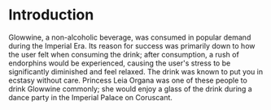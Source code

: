 # Introduction

Glowwine, a non-alcoholic beverage, was consumed in popular demand during the Imperial Era.
Its reason for success was primarily down to how the user felt when consuming the drink; after consumption, a rush of endorphins would be experienced, causing the user's stress to be significantly diminished and feel relaxed.
The drink was known to put you in ecstasy without care.
Princess Leia Organa was one of these people to drink Glowwine commonly; she would enjoy a glass of the drink during a dance party in the Imperial Palace on Coruscant.

